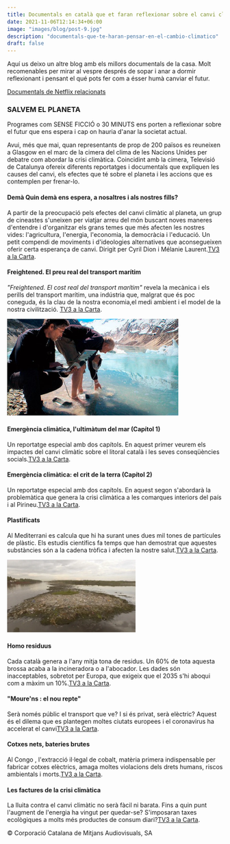 ```yaml
---
title: Documentals en català que et faran reflexionar sobre el canvi climàtic
date: 2021-11-06T12:14:34+06:00
image: "images/blog/post-9.jpg"
description: "documentals-que-te-haran-pensar-en-el-cambio-climatico"
draft: false
---
```


Aquí us deixo un altre blog amb els millors documentals de la casa. Molt recomenables per mirar al vespre després de sopar i anar a dormir reflexionant i pensant el qué pots fer com a ésser humà canviar el futur.

[Documentals de Netflix relacionats](https://www.zerowastecat.org/blog/10-documentales-de-netflix-que-te-haran-pensar-en-el-cambio-climatico/)
### SALVEM EL PLANETA

Programes com SENSE FICCIÓ o 30 MINUTS ens porten a reflexionar sobre el futur que ens espera i cap on hauria d'anar la societat actual.

Avui, més que mai, quan representants de prop de 200 països es reuneixen a Glasgow en el marc de la cimera del clima de les Nacions Unides per debatre com abordar la crisi climàtica. Coincidint amb la cimera, Televisió de Catalunya ofereix diferents reportatges i documentals que expliquen les causes del canvi, els efectes que té sobre el planeta i les accions que es contemplen per frenar-lo.

#### Demà **Quin demà ens espera, a nosaltres i als nostres fills?**

A partir de la preocupació pels efectes del canvi climàtic al planeta, un grup de cineastes s'uneixen per viatjar arreu del món buscant noves maneres d'entendre i d'organitzar els grans temes que més afecten les nostres vides: l'agricultura, l'energia, l'economia, la democràcia i l'educació. Un petit compendi de moviments i d'ideologies alternatives que aconsegueixen oferir certa esperança de canvi. Dirigit per Cyril Dion i Mélanie Laurent.<a href="https://www.ccma.cat/tv3/alacarta/salvem-el-planeta/dema-dema/coleccio/14570/5763496/" target="_blank">TV3 a la Carta</a>.

#### Freightened. El preu real del transport marítim

*"Freightened. El cost real del transport marítim"* revela la mecànica i els perills del transport marítim, una indústria que, malgrat que és poc coneguda, és la clau de la nostra economia,el medi ambient i el model de la nostra civilització. <a href="https://www.ccma.cat/tv3/alacarta/crisi-climatica/coleccio/14570/" target="_blank">TV3 a la Carta</a>.

<img src="/images/blog/tv3-2.jpg" class="img-fluid float-right ml-4" width="400">

#### Emergència climàtica, l'ultimàtum del mar (Capítol 1)

Un reportatge especial amb dos capítols. En aquest primer veurem els impactes del canvi climàtic sobre el litoral català i les seves conseqüències socials.<a href="https://www.ccma.cat/tv3/alacarta/salvem-el-planeta/30-minuts-versio-original-1110-emergencia-climatica-lultimatum-del-mar-31-01-2021-emergencia-climatica-lultimatum-del-mar/coleccio/14570/6081621/" target="_blank">TV3 a la Carta</a>.

#### Emergència climàtica: el crit de la terra (Capítol 2)

Un reportatge especial amb dos capítols. En aquest segon s'abordarà la problemàtica que genera la crisi climàtica a les comarques interiors del país i al Pirineu.<a href="https://www.ccma.cat/tv3/alacarta/salvem-el-planeta/30-minuts-versio-original-1111-emergencia-climatica-el-crit-de-la-terra-07-02-2021-emergencia-climatica-el-crit-de-la-terra/coleccio/14570/6082852/" target="_blank">TV3 a la Carta</a>.


#### Plastificats

Al Mediterrani es calcula que hi ha surant unes dues mil tones de partícules de plàstic. Els estudis científics fa temps que han demostrat que aquestes substàncies són a la cadena tròfica i afecten la nostre salut.<a href="https://www.ccma.cat/tv3/alacarta/salvem-el-planeta/30-minuts-versio-original-1040-plastificats-28-10-2018-plastificats/coleccio/14570/5794260/" target="_blank">TV3 a la Carta</a>.

<img src="/images/blog/tv3-1.jpg" class="img-fluid float-left mr-4" width="300">

#### Homo residuus

Cada català genera a l'any mitja tona de residus. Un 60% de tota aquesta brossa acaba a la incineradora o a l'abocador. Les dades són inacceptables, sobretot per Europa, que exigeix que el 2035 s'hi aboqui com a màxim un 10%.<a href="https://www.ccma.cat/tv3/alacarta/salvem-el-planeta/30-minuts-versio-original-1123-1130-emi-homo-residuus-homo-residuus/coleccio/14570/6109082/" target="_blank">TV3 a la Carta</a>.

#### "Moure'ns : el nou repte"

Serà només públic el transport que ve? I si és privat, serà elèctric? Aquest és el dilema que es plantegen moltes ciutats europees i el coronavirus ha accelerat el canvi<a href="https://www.ccma.cat/tv3/alacarta/salvem-el-planeta/30-minuts-versio-original-1096-mourens-el-nou-repte-28-06-2020-mourens-el-nou-repte/coleccio/14570/6049597/" target="_blank">TV3 a la Carta</a>.


#### Cotxes nets, bateries brutes

Al Congo , l'extracció il·legal de cobalt, matèria primera indispensable per fabricar cotxes elèctrics, amaga moltes violacions dels drets humans, riscos ambientals i morts.<a href="https://www.ccma.cat/tv3/alacarta/salvem-el-planeta/ppd-cotxes-nets-bateries-brutes-cotxes-nets-bateries-brutes/coleccio/14570/6127288/" target="_blank">TV3 a la Carta</a>.

#### Les factures de la crisi climàtica

La lluita contra el canvi climàtic no serà fàcil ni barata. Fins a quin punt l'augment de l'energia ha vingut per quedar-se? S'imposaran taxes ecològiques a molts més productes de consum diari?<a href="https://www.ccma.cat/tv3/alacarta/salvem-el-planeta/valor-afegit-versio-original-626-les-factures-de-la-crisi-climatica-02-11-2021-les-factures-de-la-crisi-climatica/coleccio/14570/6126999/" target="_blank">TV3 a la Carta</a>.

© Corporació Catalana de Mitjans Audiovisuals, SA